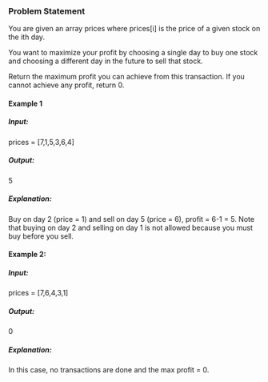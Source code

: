 ### Problem Statement

You are given an array prices where prices[i] is the price of a given stock on the ith day.

You want to maximize your profit by choosing a single day to buy one stock and choosing a different day in the future to sell that stock.

Return the maximum profit you can achieve from this transaction. If you cannot achieve any profit, return 0.

#### Example 1

##### Input:
 prices = [7,1,5,3,6,4]
##### Output: 
5
##### Explanation: 
Buy on day 2 (price = 1) and sell on day 5 (price = 6), profit = 6-1 = 5. Note that buying on day 2 and selling on day 1 is not allowed because you must buy before you sell.


#### Example 2:

##### Input: 
prices = [7,6,4,3,1]
#####  Output: 
0
#####  Explanation: 
In this case, no transactions are done and the max profit = 0.

